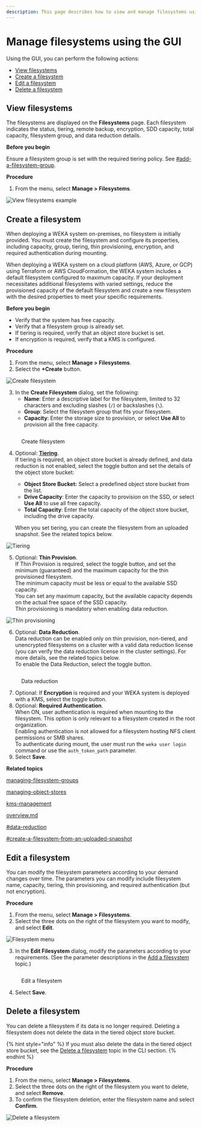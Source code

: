 ```yaml
---
description: This page describes how to view and manage filesystems using the GUI.
---
```


# Manage filesystems using the GUI

Using the GUI, you can perform the following actions:

* [View filesystems](managing-filesystems.md#view-filesystems)
* [Create a filesystem](managing-filesystems.md#create-a-filesystem)
* [Edit a filesystem](managing-filesystems.md#edit-a-filesystem)
* [Delete a filesystem](managing-filesystems.md#delete-a-filesystem)

## View filesystems

The filesystems are displayed on the **Filesystems** page. Each filesystem indicates the status, tiering, remote backup, encryption, SDD capacity, total capacity, filesystem group, and data reduction details.

**Before you begin**

Ensure a filesystem group is set with the required tiering policy. See [#add-a-filesystem-group](../managing-filesystem-groups/managing-filesystem-groups.md#add-a-filesystem-group "mention").

**Procedure**

1. From the menu, select **Manage > Filesystems**.

![View filesystems example](../../.gitbook/assets/wmng\_view\_filesystems.png)

## Create a filesystem

When deploying a WEKA system on-premises, no filesystem is initially provided. You must create the filesystem and configure its properties, including capacity, group, tiering, thin provisioning, encryption, and required authentication during mounting.

When deploying a WEKA system on a cloud platform (AWS, Azure, or GCP) using Terraform or AWS CloudFormation, the WEKA system includes a default filesystem configured to maximum capacity. If your deployment necessitates additional filesystems with varied settings, reduce the provisioned capacity of the default filesystem and create a new filesystem with the desired properties to meet your specific requirements.

**Before you begin**

* Verify that the system has free capacity.
* Verify that a filesystem group is already set.
* If tiering is required, verify that an object store bucket is set.
* If encryption is required, verify that a KMS is configured.

**Procedure**

1. From the menu, select **Manage > Filesystems**.
2. Select the **+Create** button.

![Create filesystem](../../.gitbook/assets/wmng\_create\_fs\_button.png)

3. In the **Create Filesystem** dialog, set the following:
   * **Name**: Enter a descriptive label for the filesystem, limited to 32 characters and excluding slashes (`/`) or backslashes (`\`).
   * **Group**: Select the filesystem group that fits your filesystem.
   * **Capacity**: Enter the storage size to provision, or select **Use All** to provision all the free capacity.

<figure><img src="../../.gitbook/assets/wmng_create_fs.png" alt=""><figcaption><p>Create filesystem</p></figcaption></figure>

4.  Optional: [**Tiering**](../tiering/advanced-time-based-policies-for-data-storage-location.md#tiering-cue-policy).\
    If tiering is required, an object store bucket is already defined, and data reduction is not enabled, select the toggle button and set the details of the object store bucket:

    * **Object Store Bucket:** Select a predefined object store bucket from the list.
    * **Drive Capacity**: Enter the capacity to provision on the SSD, or select **Use All** to use all free capacity.
    * **Total Capacity**: Enter the total capacity of the object store bucket, including the drive capacity.

    When you set tiering, you can create the filesystem from an uploaded snapshot. See the related topics below.

![Tiering](../../.gitbook/assets/wmng\_fs\_tiering.png)

5. Optional: **Thin Provision**.\
   If Thin Provision is required, select the toggle button, and set the minimum (guaranteed) and the maximum capacity for the thin provisioned filesystem.\
   The minimum capacity must be less or equal to the available SSD capacity.\
   You can set any maximum capacity, but the available capacity depends on the actual free space of the SSD capacity.\
   Thin provisioning is mandatory when enabling data reduction.

![Thin provisioning](../../.gitbook/assets/wmng\_fs\_thin\_provisioning.png)

6. Optional: **Data Reduction**.\
   Data reduction can be enabled only on thin provision, non-tiered, and unencrypted filesystems on a cluster with a valid data reduction license (you can verify the data reduction license in the cluster settings). For more details, see the related topics below. \
   To enable the Data Reduction, select the toggle button.

<figure><img src="../../.gitbook/assets/wmng_fs_data_reduction.png" alt=""><figcaption><p>Data reduction</p></figcaption></figure>

7. Optional: If **Encryption** is required and your WEKA system is deployed with a KMS, select the toggle button.
8. Optional: **Required Authentication**.\
   When ON, user authentication is required when mounting to the filesystem. This option is only relevant to a filesystem created in the root organization.\
   Enabling authentication is not allowed for a filesystem hosting NFS client permissions or SMB shares.\
   To authenticate during mount, the user must run the `weka user login` command or use the `auth_token_path` parameter.
9. Select **Save**.



**Related topics**

[managing-filesystem-groups](../managing-filesystem-groups/ "mention")

[managing-object-stores](../managing-object-stores/ "mention")

[kms-management](../../operation-guide/security/kms-management/ "mention")

[overview.md](../../licensing/overview.md "mention")

[#data-reduction](../../weka-system-overview/filesystems.md#data-reduction "mention")

[#create-a-filesystem-from-an-uploaded-snapshot](../snap-to-obj/snap-to-obj.md#create-a-filesystem-from-an-uploaded-snapshot "mention")

## Edit a filesystem

You can modify the filesystem parameters according to your demand changes over time. The parameters you can modify include filesystem name, capacity, tiering, thin provisioning, and required authentication (but not encryption).

**Procedure**

1. From the menu, select **Manage > Filesystems**.
2. Select the three dots on the right of the filesystem you want to modify, and select **Edit**.

![Filesystem menu](../../.gitbook/assets/wmng\_edit\_fs\_menu.png)

3. In the **Edit Filesystem** dialog, modify the parameters according to your requirements. (See the parameter descriptions in the [Add a filesystem](managing-filesystems.md#add-a-filesystem) topic.)

<figure><img src="../../.gitbook/assets/wmng_edit_fs.png" alt=""><figcaption><p>Edit a filesystem</p></figcaption></figure>

4. Select **Save**.

## Delete a filesystem

You can delete a filesystem if its data is no longer required. Deleting a filesystem does not delete the data in the tiered object store bucket.

{% hint style="info" %}
If you must also delete the data in the tiered object store bucket, see the [Delete a filesystem](managing-filesystems-1.md#delete-a-filesystem) topic in the CLI section.
{% endhint %}

**Procedure**

1. From the menu, select **Manage > Filesystems**.
2. Select the three dots on the right of the filesystem you want to delete, and select **Remove**.
3. To confirm the filesystem deletion, enter the filesystem name and select **Confirm**.

![Delete a filesystem](../../.gitbook/assets/wmng\_delete\_fs\_animated.gif)
